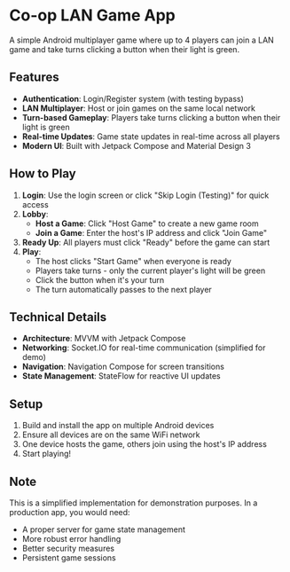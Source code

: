 # Co-op LAN Game App

A simple Android multiplayer game where up to 4 players can join a LAN game and take turns clicking a button when their light is green.

## Features

- **Authentication**: Login/Register system (with testing bypass)
- **LAN Multiplayer**: Host or join games on the same local network
- **Turn-based Gameplay**: Players take turns clicking a button when their light is green
- **Real-time Updates**: Game state updates in real-time across all players
- **Modern UI**: Built with Jetpack Compose and Material Design 3

## How to Play

1. **Login**: Use the login screen or click "Skip Login (Testing)" for quick access
2. **Lobby**: 
   - **Host a Game**: Click "Host Game" to create a new game room
   - **Join a Game**: Enter the host's IP address and click "Join Game"
3. **Ready Up**: All players must click "Ready" before the game can start
4. **Play**: 
   - The host clicks "Start Game" when everyone is ready
   - Players take turns - only the current player's light will be green
   - Click the button when it's your turn
   - The turn automatically passes to the next player

## Technical Details

- **Architecture**: MVVM with Jetpack Compose
- **Networking**: Socket.IO for real-time communication (simplified for demo)
- **Navigation**: Navigation Compose for screen transitions
- **State Management**: StateFlow for reactive UI updates

## Setup

1. Build and install the app on multiple Android devices
2. Ensure all devices are on the same WiFi network
3. One device hosts the game, others join using the host's IP address
4. Start playing!

## Note

This is a simplified implementation for demonstration purposes. In a production app, you would need:
- A proper server for game state management
- More robust error handling
- Better security measures
- Persistent game sessions

